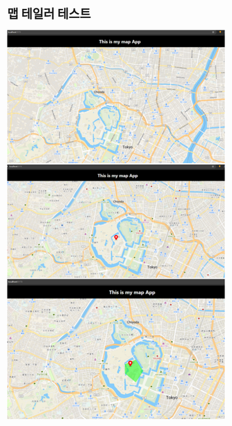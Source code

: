# 맵 테일러 테스트

![Tail Image](https://github.com/gganj123/maptiler-study/blob/main/public/tail.png)
![Tail2 Image](https://github.com/gganj123/maptiler-study/blob/main/public/tail2.png)
![polygon Image](https://github.com/gganj123/maptiler-study/blob/main/public/polygon.png)
